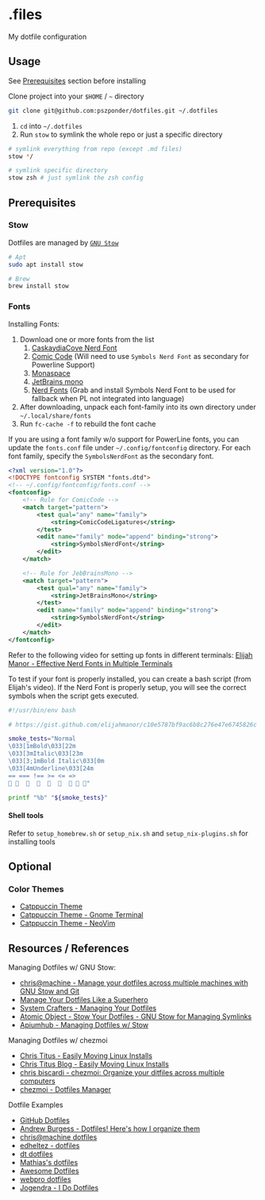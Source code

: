# .files

My dotfile configuration

## Usage

See [Prerequisites](./README.md#prerequisites) section before installing

Clone project into your `$HOME` / `~` directory

```bash
git clone git@github.com:pszponder/dotfiles.git ~/.dotfiles
```

1. `cd` into `~/.dotfiles`
2. Run `stow` to symlink the whole repo or just a specific directory

```bash
# symlink everything from repo (except .md files)
stow */

# symlink specific directory
stow zsh # just symlink the zsh config
```

## Prerequisites

### Stow

Dotfiles are managed by [`GNU Stow`](https://www.gnu.org/software/stow/)

```bash
# Apt
sudo apt install stow

# Brew
brew install stow
```

### Fonts

Installing Fonts:
1. Download one or more fonts from the list
    1. [CaskaydiaCove Nerd Font](https://www.nerdfonts.com/font-downloads)
    2. [Comic Code](https://tosche.net/fonts/comic-code) (Will need to use `Symbols Nerd Font` as secondary for Powerline Support)
    3. [Monaspace](https://github.com/githubnext/monaspace)
    4. [JetBrains mono](https://www.jetbrains.com/lp/mono/)
    5. [Nerd Fonts](https://www.nerdfonts.com/font-downloads) (Grab and install Symbols Nerd Font to be used for fallback when PL not integrated into language)
2. After downloading, unpack each font-family into its own directory under `~/.local/share/fonts`
3. Run `fc-cache -f` to rebuild the font cache

If you are using a font family w/o support for PowerLine fonts, you can update the `fonts.conf` file under `~/.config/fontconfig` directory. For each font family, specify the `SymbolsNerdFont` as the secondary font.

```xml
<?xml version="1.0"?>
<!DOCTYPE fontconfig SYSTEM "fonts.dtd">
<!-- ~/.config/fontconfig/fonts.conf -->
<fontconfig>
    <!-- Rule for ComicCode -->
    <match target="pattern">
        <test qual="any" name="family">
            <string>ComicCodeLigatures</string>
        </test>
        <edit name="family" mode="append" binding="strong">
            <string>SymbolsNerdFont</string>
        </edit>
    </match>

    <!-- Rule for JebBrainsMono -->
    <match target="pattern">
        <test qual="any" name="family">
            <string>JetBrainsMono</string>
        </test>
        <edit name="family" mode="append" binding="strong">
            <string>SymbolsNerdFont</string>
        </edit>
    </match>
</fontconfig>
```

Refer to the following video for setting up fonts in different terminals: [Elijah Manor - Effective Nerd Fonts in Multiple Terminals](https://www.youtube.com/watch?v=mQdB_kHyZn8)

To test if your font is properly installed, you can create a bash script (from Elijah's video). If the Nerd Font is properly setup, you will see the correct symbols when the script gets executed.

```bash
#!/usr/bin/env bash

# https://gist.github.com/elijahmanor/c10e5787bf9ac6b8c276e47e6745826c

smoke_tests="Normal
\033[1mBold\033[22m
\033[3mItalic\033[23m
\033[3;1mBold Italic\033[0m
\033[4mUnderline\033[24m
== === !== >= <= =>
󰐊     󰄉      󰑓 󰒲 "

printf "%b" "${smoke_tests}"
```

#### Shell tools

Refer to `setup_homebrew.sh` or `setup_nix.sh` and `setup_nix-plugins.sh` for installing tools

## Optional

### Color Themes

- [Catppuccin Theme](https://github.com/catppuccin)
- [Catppuccin Theme - Gnome Terminal](https://github.com/catppuccin/gnome-terminal)
- [Catppuccin Theme - NeoVim](https://github.com/catppuccin/nvim)

## Resources / References

Managing Dotfiles w/ GNU Stow:
- [chris@machine - Manage your dotfiles across multiple machines with GNU Stow and Git](https://www.youtube.com/watch?v=90xMTKml9O0)
- [Manage Your Dotfiles Like a Superhero](https://www.jakewiesler.com/blog/managing-dotfiles)
- [System Crafters - Managing Your Dotfiles](https://www.youtube.com/playlist?list=PLEoMzSkcN8oNB7Xm3RNKMy_vygbDlj666)
- [Atomic Object - Stow Your Dotfiles - GNU Stow for Managing Symlinks](https://spin.atomicobject.com/2014/12/26/manage-dotfiles-gnu-stow/)
- [Apiumhub - Managing Dotfiles w/ Stow](https://apiumhub.com/tech-blog-barcelona/managing-dotfiles-with-stow/)

Managing Dotfiles w/ chezmoi
- [Chris Titus - Easily Moving Linux Installs](https://www.youtube.com/watch?v=x6063EuxfEA)
- [Chris Titus Blog - Easily Moving Linux Installs](https://christitus.com/chezmoi/)
- [chris biscardi - chezmoi: Organize your ditfiles across multiple computers](https://www.youtube.com/watch?v=L_Y3s0PS_Cg)
- [chezmoi - Dotfiles Manager](https://www.chezmoi.io/)

Dotfile Examples
- [GitHub Dotfiles](https://dotfiles.github.io/)
- [Andrew Burgess - Dotfiles! Here's how I organize them](https://www.youtube.com/results?search_query=dotfiles)
- [chris@machine dotfiles](https://github.com/ChristianChiarulli/Machfiles/tree/master)
- [edheltez - dotfiles](https://github.com/edheltzel/dotfiles)
- [dt dotfiles](https://gitlab.com/dwt1/dotfiles)
- [Mathias's dotfiles](https://github.com/mathiasbynens/dotfiles)
- [Awesome Dotfiles](https://github.com/webpro/awesome-dotfiles)
- [webpro dotfiles](https://github.com/webpro/dotfiles)
- [Jogendra - I Do Dotfiles](https://jogendra.dev/i-do-dotfiles)